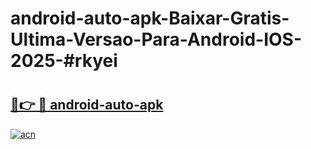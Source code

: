 # android-auto-apk-Baixar-Gratis-Ultima-Versao-Para-Android-IOS-2025-#rkyei

# <h2><a href="https://ainizakaria.my?title=android-auto-apk&ref=24M">🔗👉 🔴 android-auto-apk</a></h2>

[![acn](https://github.com/user-attachments/assets/0f9c940e-d8b0-45ae-aac7-cd30a18b3e1c)](https://ainizakaria.my?title=android-auto-apk&ref=24M)

